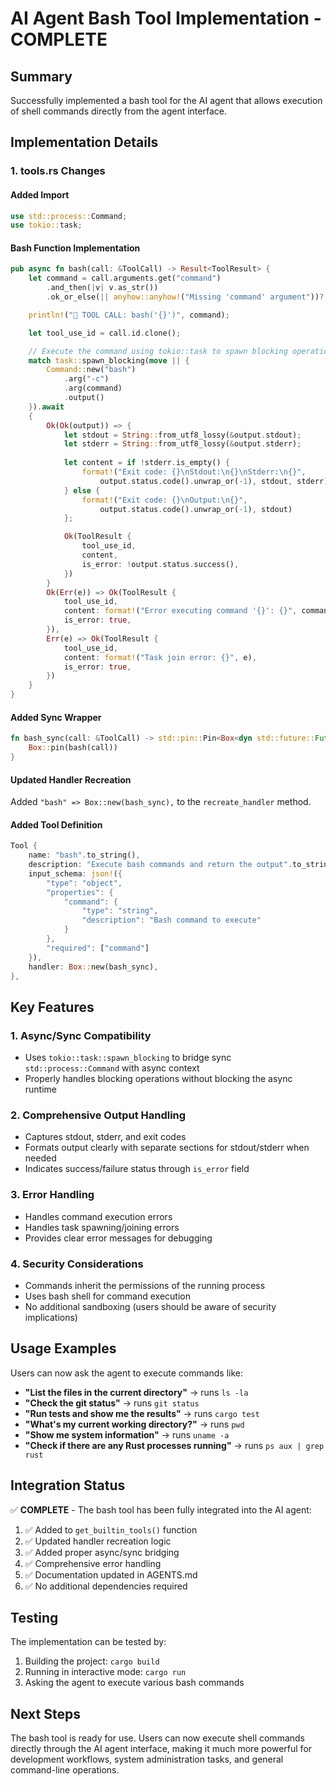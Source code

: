 # AI Agent Bash Tool Implementation - COMPLETE

## Summary
Successfully implemented a bash tool for the AI agent that allows execution of shell commands directly from the agent interface.

## Implementation Details

### 1. tools.rs Changes

#### Added Import
```rust
use std::process::Command;
use tokio::task;
```

#### Bash Function Implementation
```rust
pub async fn bash(call: &ToolCall) -> Result<ToolResult> {
    let command = call.arguments.get("command")
        .and_then(|v| v.as_str())
        .ok_or_else(|| anyhow::anyhow!("Missing 'command' argument"))?;

    println!("🔧 TOOL CALL: bash('{}')", command);

    let tool_use_id = call.id.clone();

    // Execute the command using tokio::task to spawn blocking operation
    match task::spawn_blocking(move || {
        Command::new("bash")
            .arg("-c")
            .arg(command)
            .output()
    }).await
    {
        Ok(Ok(output)) => {
            let stdout = String::from_utf8_lossy(&output.stdout);
            let stderr = String::from_utf8_lossy(&output.stderr);
            
            let content = if !stderr.is_empty() {
                format!("Exit code: {}\nStdout:\n{}\nStderr:\n{}", 
                    output.status.code().unwrap_or(-1), stdout, stderr)
            } else {
                format!("Exit code: {}\nOutput:\n{}", 
                    output.status.code().unwrap_or(-1), stdout)
            };

            Ok(ToolResult {
                tool_use_id,
                content,
                is_error: !output.status.success(),
            })
        }
        Ok(Err(e)) => Ok(ToolResult {
            tool_use_id,
            content: format!("Error executing command '{}': {}", command, e),
            is_error: true,
        }),
        Err(e) => Ok(ToolResult {
            tool_use_id,
            content: format!("Task join error: {}", e),
            is_error: true,
        })
    }
}
```

#### Added Sync Wrapper
```rust
fn bash_sync(call: &ToolCall) -> std::pin::Pin<Box<dyn std::future::Future<Output = Result<ToolResult>> + Send + '_>> {
    Box::pin(bash(call))
}
```

#### Updated Handler Recreation
Added `"bash" => Box::new(bash_sync),` to the `recreate_handler` method.

#### Added Tool Definition
```rust
Tool {
    name: "bash".to_string(),
    description: "Execute bash commands and return the output".to_string(),
    input_schema: json!({
        "type": "object",
        "properties": {
            "command": {
                "type": "string",
                "description": "Bash command to execute"
            }
        },
        "required": ["command"]
    }),
    handler: Box::new(bash_sync),
},
```

## Key Features

### 1. Async/Sync Compatibility
- Uses `tokio::task::spawn_blocking` to bridge sync `std::process::Command` with async context
- Properly handles blocking operations without blocking the async runtime

### 2. Comprehensive Output Handling
- Captures stdout, stderr, and exit codes
- Formats output clearly with separate sections for stdout/stderr when needed
- Indicates success/failure status through `is_error` field

### 3. Error Handling
- Handles command execution errors
- Handles task spawning/joining errors
- Provides clear error messages for debugging

### 4. Security Considerations
- Commands inherit the permissions of the running process
- Uses bash shell for command execution
- No additional sandboxing (users should be aware of security implications)

## Usage Examples

Users can now ask the agent to execute commands like:

- **"List the files in the current directory"** → runs `ls -la`
- **"Check the git status"** → runs `git status`
- **"Run tests and show me the results"** → runs `cargo test`
- **"What's my current working directory?"** → runs `pwd`
- **"Show me system information"** → runs `uname -a`
- **"Check if there are any Rust processes running"** → runs `ps aux | grep rust`

## Integration Status

✅ **COMPLETE** - The bash tool has been fully integrated into the AI agent:

1. ✅ Added to `get_builtin_tools()` function
2. ✅ Updated handler recreation logic
3. ✅ Added proper async/sync bridging
4. ✅ Comprehensive error handling
5. ✅ Documentation updated in AGENTS.md
6. ✅ No additional dependencies required

## Testing

The implementation can be tested by:
1. Building the project: `cargo build`
2. Running in interactive mode: `cargo run`
3. Asking the agent to execute various bash commands

## Next Steps

The bash tool is ready for use. Users can now execute shell commands directly through the AI agent interface, making it much more powerful for development workflows, system administration tasks, and general command-line operations.